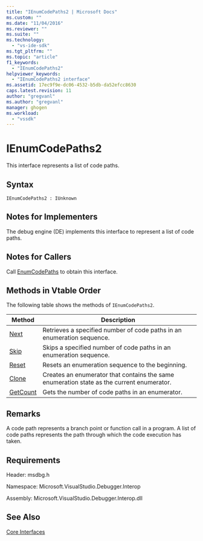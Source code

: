 ```yaml
---
title: "IEnumCodePaths2 | Microsoft Docs"
ms.custom: ""
ms.date: "11/04/2016"
ms.reviewer: ""
ms.suite: ""
ms.technology: 
  - "vs-ide-sdk"
ms.tgt_pltfrm: ""
ms.topic: "article"
f1_keywords: 
  - "IEnumCodePaths2"
helpviewer_keywords: 
  - "IEnumCodePaths2 interface"
ms.assetid: 17ec9f9e-dc06-4532-b5db-da52efcc8630
caps.latest.revision: 11
author: "gregvanl"
ms.author: "gregvanl"
manager: ghogen
ms.workload: 
  - "vssdk"
---
```

# IEnumCodePaths2
This interface represents a list of code paths.  
  
## Syntax  
  
```  
IEnumCodePaths2 : IUnknown  
```  
  
## Notes for Implementers  
 The debug engine (DE) implements this interface to represent a list of code paths.  
  
## Notes for Callers  
 Call [EnumCodePaths](../../../extensibility/debugger/reference/idebugprogram2-enumcodepaths.md) to obtain this interface.  
  
## Methods in Vtable Order  
 The following table shows the methods of `IEnumCodePaths2`.  
  
|Method|Description|  
|------------|-----------------|  
|[Next](../../../extensibility/debugger/reference/ienumcodepaths2-next.md)|Retrieves a specified number of code paths in an enumeration sequence.|  
|[Skip](../../../extensibility/debugger/reference/ienumcodepaths2-skip.md)|Skips a specified number of code paths in an enumeration sequence.|  
|[Reset](../../../extensibility/debugger/reference/ienumcodepaths2-reset.md)|Resets an enumeration sequence to the beginning.|  
|[Clone](../../../extensibility/debugger/reference/ienumcodepaths2-clone.md)|Creates an enumerator that contains the same enumeration state as the current enumerator.|  
|[GetCount](../../../extensibility/debugger/reference/ienumcodepaths2-getcount.md)|Gets the number of code paths in an enumerator.|  
  
## Remarks  
 A code path represents a branch point or function call in a program. A list of code paths represents the path through which the code execution has taken.  
  
## Requirements  
 Header: msdbg.h  
  
 Namespace: Microsoft.VisualStudio.Debugger.Interop  
  
 Assembly: Microsoft.VisualStudio.Debugger.Interop.dll  
  
## See Also  
 [Core Interfaces](../../../extensibility/debugger/reference/core-interfaces.md)